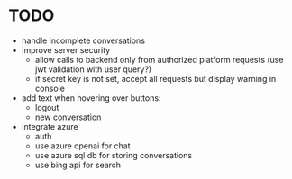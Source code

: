 # TODO

- handle incomplete conversations
- improve server security
    - allow calls to backend only from authorized platform requests (use jwt validation with user query?)
    - if secret key is not set, accept all requests but display warning in console
- add text when hovering over buttons:
    - logout
    - new conversation
- integrate azure
    - auth
    - use azure openai for chat
    - use azure sql db for storing conversations
    - use bing api for search
